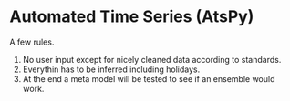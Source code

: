 # Automated Time Series (AtsPy)

A few rules.
1. No user input except for nicely cleaned data according to standards.
1. Everythin has to be inferred including holidays.
1. At the end a meta model will be tested to see if an ensemble would work. 
